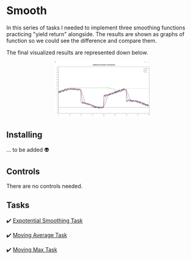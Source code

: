# Smooth
In this series of tasks I needed to implement three smoothing functions practicing "yield return" alongside.
The results are shown as graphs of function so we could see the difference and compare them.

The final visualized results are represented down below.

<div align="center" >
  <img width="50%" src="/smooth/app_in_work_screenshot.png">
</div>

## Installing

... to be added :alien:

## Controls

There are no controls needed.

## Tasks

:heavy_check_mark: [Expotential Smoothing Task](https://ulearn.me/course/basicprogramming2/Praktika_Eksponentsial_noe_sglazhivanie__c334ede2-2c35-4fcb-94cb-fb1c48e3e7bb)

:heavy_check_mark: [Moving Average Task](https://ulearn.me/course/basicprogramming2/Praktika_Skol_zyashchee_srednee__26c11465-87ec-4e5c-bed9-36987826b503)

:heavy_check_mark: [Moving Max Task](https://ulearn.me/course/basicprogramming/Praktika_Poisk_ugla__dd1993d4-6600-4368-bc9f-68055ef1eae4)
